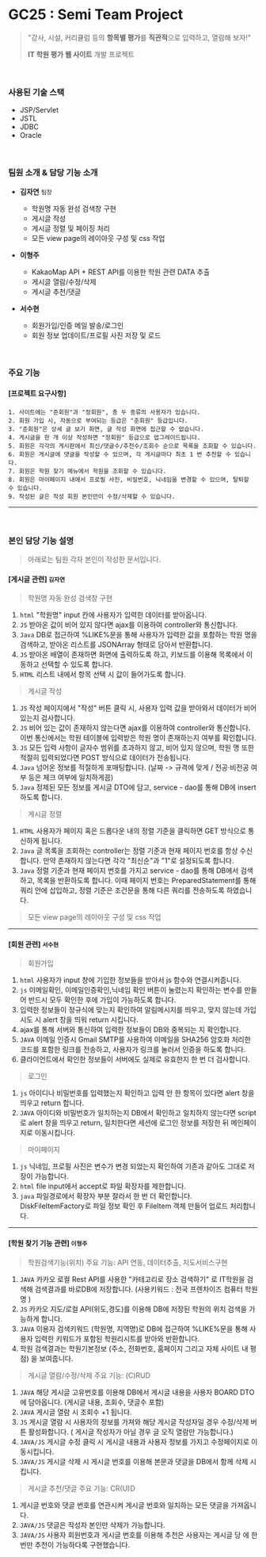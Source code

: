 # GC25 : Semi Team Project
> "강사, 시설, 커리큘럼 등의 **항목별 평가**를 **직관적**으로 입력하고, 열람해 보자!"
>
> **IT 학원 평가 웹 사이트** 개발 프로젝트

<br />   

### 사용된 기술 스택
- JSP/Servlet
- JSTL
- JDBC
- Oracle

<br />   

### 팀원 소개 & 담당 기능 소개
- **김자연**  `팀장`
  - 학원명 자동 완성 검색창 구현
  - 게시글 작성
  - 게시글 정렬 및 페이징 처리
  - 모든 view page의 레이아웃 구성 및 css 작업
     
- **이형주**
  - KakaoMap API + REST API를 이용한 학원 관련 DATA 추출
  - 게시글 열람/수정/삭제
  - 게시글 추천/댓글
 
- **서수현**
  - 회원가입/인증 메일 발송/로그인
  - 회원 정보 업데이트/프로필 사진 저장 및 로드
 
<br />    

### 주요 기능
#### [프로젝트 요구사항]
```
1. 사이트에는 "준회원"과 "정회원", 총 두 종류의 사용자가 있습니다.
2. 회원 가입 시, 자동으로 부여되는 등급은 "준회원" 등급입니다.
3. "준회원"은 상세 글 보기 화면, 글 작성 화면에 접근할 수 없습니다.
4. 게시글을 한 개 이상 작성하면 "정회원" 등급으로 업그레이드됩니다.
5. 회원은 각각의 게시판에서 최신/댓글수/추천수/조회수 순으로 목록을 조회할 수 있습니다.
6. 회원은 게시글에 댓글을 작성할 수 있으며, 각 게시글마다 최초 1 번 추천할 수 있습니다.
7. 회원은 학원 찾기 메뉴에서 학원을 조회할 수 있습니다.
8. 회원은 마이페이지 내에서 프로필 사진, 비밀번호, 닉네임을 변경할 수 있으며, 탈퇴할 수 있습니다.
9. 작성된 글은 작성 회원 본인만이 수정/삭제할 수 있습니다.
```
----    

<br />    

### 본인 담당 기능 설명
> 
> 아래로는 팀원 각자 본인이 작성한 문서입니다.
> 

#### [게시글 관련] `김자연`   
> 학원명 자동 완성 검색창 구현
  1. `html` "학원명" input 칸에 사용자가 입력한 데이터를 받아옵니다.
  2. `JS` 받아온 값이 비어 있지 않다면 ajax를 이용하여 controller와 통신합니다.
  3. `Java` DB로 접근하여 %LIKE%문을 통해 사용자가 입력한 값을 포함하는 학원 명을 검색하고, 받아온 리스트를 JSONArray 형태로 담아서 반환합니다.
  4. `JS` 받아온 배열이 존재하면 화면에 출력하도록 하고, 키보드를 이용해 목록에서 이동하고 선택할 수 있도록 합니다.
  5. `HTML` 리스트 내에서 항목 선택 시 값이 들어가도록 합니다.
     
> 게시글 작성
  1. `JS` 작성 페이지에서 "작성" 버튼 클릭 시, 사용자 입력 값을 받아와서 데이터가 비어 있는지 검사합니다.
  2. `JS` 비어 있는 값이 존재하지 않는다면 ajax를 이용하여 controller와 통신합니다. 이번 통신에서는 학원 테이블에 입력받은 학원 명이 존재하는지 여부를 확인합니다.
  3. `JS` 모든 입력 사항이 글자수 범위를 초과하지 않고, 비어 있지 않으며, 학원 명 또한 적절히 입력되었다면 POST 방식으로 데이터가 전송됩니다.
  4. `Java` 넘어온 정보를 적절하게 포매팅합니다. (날짜 -> 규격에 맞게 / 전공·비전공 여부 등은 체크 여부에 일치하게끔)
  5. `Java` 정제된 모든 정보를 게시글 DTO에 담고, service - dao를 통해 DB에 insert하도록 합니다.

> 게시글 정렬
  1. `HTML` 사용자가 페이지 혹은 드롭다운 내의 정렬 기준을 클릭하면 GET 방식으로 통신하게 됩니다.
  2. `Java` 글 목록을 조회하는 controller는 정렬 기준과 현재 페이지 번호를 항상 수신합니다. 만약 존재하지 않는다면 각각 "최신순"과 "1"로 설정되도록 합니다.
  3. `Java` 정렬 기준과 현재 페이지 번호를 가지고 service - dao를 통해 DB에서 검색하고, 목록을 반환하도록 합니다. 이때 페이지 번호는 PreparedStatement를 통해 쿼리 안에 삽입하고, 정렬 기준은 조건문을 통해 다른 쿼리를 전송하도록 하였습니다.

> 모든 view page의 레이아웃 구성 및 css 작업   

----
#### [회원 관련] `서수현`  
> 회원가입
  1. `html` 사용자가 input 창에 기입한 정보들을 받아서 js 함수와 연결시켜줍니다.
  2. `js` 이메일확인, 이메일인증확인,닉네임 확인 버튼이 눌렸는지 확인하는 변수를 만들어 반드시 모두 확인한 후에 가입이 가능하도록 합니다.
  3. 입력한 정보들이 정규식에 맞는지 확인하여 알림메시지를 띄우고, 맞지 않는데 가입 시도 시 alert 창을 띄워 return 시킵니다.
  4. ajax를 통해 서버와 통신하여 입력한 정보들이 DB와 중복되는 지 확인합니다.
  5. `JAVA` 이메일 인증시 Gmail SMTP를 사용하여 이메일을 SHA256 암호화 처리한 코드를 포함한 링크를 전송하고, 사용자가 링크를 눌러서 인증을 하도록 합니다.
  6. 클라이언트에서 확인한 정보들이 서버에도 실제로 유효한지 한 번 더 검사합니다.
   
> 로그인
  1. `js` 아이디나 비밀번호를 입력했는지 확인하고 입력 안 한 항목이 있다면 alert 창을 띄우고 return 합니다.
  2. `JAVA` 아이디와 비밀번호가 일치하는지 DB에서 확인하고 일치하지 않는다면 script로 alert 창을 띄우고 return, 일치한다면 세션에 로그인 정보를 저장한 뒤 메인페이지로 이동시킵니다.  

> 마이페이지
  1. `js` 닉네임, 프로필 사진은 변수가 변경 되었는지 확인하여 기존과 같아도 그대로 저장이 가능합니다.
  2. `html` file input에서 accept로 파일 확장자를 제한합니다.
  3. `java`  파일경로에서 확장자 부분 잘라서 한 번 더 확인합니다. DiskFileItemFactory로 파일 정보 확인 후 FileItem 객체 만들어 업로드 처리합니다.

----
#### [학원 찾기 기능 관련] `이형주`  

> 학원검색기능(위치) 주요 기능:  API 연동, 데이터추출, 지도서비스구현
  1. `JAVA` 카카오 로컬 Rest API를 사용한 "카테고리로 장소 검색하기" 로 IT학원을 검색해 검색결과를 바로DB에 저장합니다.  (사용키워드 : 전국 프렌차이즈 컴퓨터 학원명 )
  2. `JS` 카카오 지도/로컬 API(위도,경도)를 이용해 DB에 저장된 학원의 위치 검색을 가능하게 합니다.
  3. `JAVA` 이용자 검색키워드 (학원명, 지역명)로 DB에 접근하여 %LIKE%문을 통해 사용자 입력한 키워드가 포함된 학원리시트를 받아와 반환합니다. 
  4. 학원 검색결과는 학원기본정보 (주소, 전화번호, 홈페이지 그리고 자체 사이트 내 평점) 을 보여줍니다.

> 게시글 열람/수정/삭제 주요 기능:  (C)RUD
  1. `JAVA` 해당 게시글 고유번호를 이용해 DB에서 게시글 내용을 사용자 BOARD DTO에 담아옵니다.
   (게시글 내용, 조회수, 댓글수 포함) 
  2. `JAVA` 게시글 열람 시 조회수 +1 됩니다.
  3. `JS` 게시글 열람 시 사용자의 정보를 가져와 해당 게시글 작성자일 경우 수정/삭제 버튼 활성화합니다. 
    ( 게시글 작성자가 아닐 경우 글 오직 열람만 가능합니다.)
  4. `JAVA/JS` 게시글 수정 클릭 시 게시글 내용과 사용자 정보를 가지고 수정페이지로 이동시킵니다. 
  5. `JAVA/JS` 게시글 삭제 시 게시글 번호를 이용해 본문과 댓글을 DB에서 함께 삭제 시킵니다.

> 게시글 추천/댓글 주요 기능:  CR(U)D
  1. 게시글 번호와  댓글 번호를 연관시켜 게시글 번호와 일치하는 모든 댓글을 가져옵니다.
  2. `JAVA/JS` 댓글은 작성자 본인만 삭제가 가능합니다.
  3. `JAVA/JS` 사용자 회원번호과 게시글 번호를 이용해 추천은 사용자는 게시글 당 에 한번만 추천이 가능하다록 구현했습니다.

